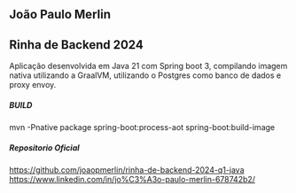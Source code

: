## João Paulo Merlin


## Rinha de Backend 2024

Aplicação desenvolvida em Java 21 com Spring boot 3, compilando imagem nativa utilizando a GraalVM, utilizando o Postgres como banco de dados e proxy envoy.


##### BUILD

mvn -Pnative package spring-boot:process-aot spring-boot:build-image

##### Repositorio Oficial

https://github.com/joaopmerlin/rinha-de-backend-2024-q1-java
https://www.linkedin.com/in/jo%C3%A3o-paulo-merlin-678742b2/